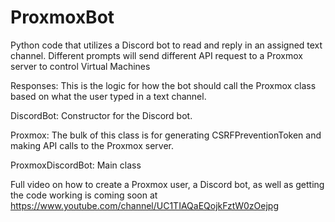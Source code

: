 # ProxmoxBot
Python code that utilizes a Discord bot to read and reply in an assigned text channel. Different prompts will send different API request to a Proxmox server to control Virtual Machines



Responses: This is the logic for how the bot should call the Proxmox class based on what the user typed in a text channel.

DiscordBot: Constructor for the Discord bot. 

Proxmox: The bulk of this class is for generating CSRFPreventionToken and making API calls to the Proxmox server. 

ProxmoxDiscordBot: Main class


Full video on how to create a Proxmox user, a Discord bot, as well as getting the code working is coming soon at https://www.youtube.com/channel/UC1TIAQaEQojkFztW0zOejpg
